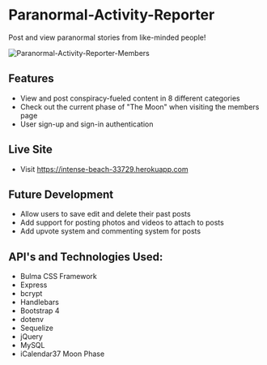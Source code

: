 # Paranormal-Activity-Reporter
Post and view paranormal stories from like-minded people!

![Paranormal-Activity-Reporter-Members](https://i.imgur.com/UIHyfJi.png)

## Features

* View and post conspiracy-fueled content in 8 different categories
* Check out the current phase of "The Moon" when visiting the members page
* User sign-up and sign-in authentication

## Live Site
* Visit https://intense-beach-33729.herokuapp.com

## Future Development
* Allow users to save edit and delete their past posts
* Add support for posting photos and videos to attach to posts
* Add upvote system and commenting system for posts

## API's and Technologies Used:

* Bulma CSS Framework
* Express
* bcrypt
* Handlebars
* Bootstrap 4
* dotenv
* Sequelize
* jQuery
* MySQL
* iCalendar37 Moon Phase 
